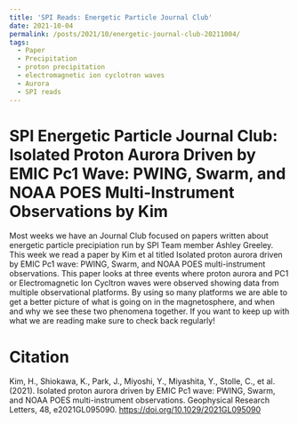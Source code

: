```yaml
---
title: 'SPI Reads: Energetic Particle Journal Club'
date: 2021-10-04
permalink: /posts/2021/10/energetic-journal-club-20211004/
tags:
  - Paper
  - Precipitation
  - proton precipitation
  - electromagnetic ion cyclotron waves
  - Aurora
  - SPI reads
---
```


SPI Energetic Particle Journal Club: Isolated Proton Aurora Driven by EMIC Pc1 Wave: PWING, Swarm, and NOAA POES Multi-Instrument Observations by Kim 
====
Most weeks we have an Journal Club focused on papers written about energetic particle precipiation run by SPI Team member Ashley Greeley. This week we read a paper by Kim et al titled Isolated proton aurora driven by EMIC Pc1 wave: PWING, Swarm, and NOAA POES multi-instrument observations. This paper looks at three events where proton aurora and PC1 or Electromagnetic Ion Cycltron waves were observed showing data from multiple observational platforms. By using so many platforms we are able to get a better picture of what is going on in the magnetosphere, and when and why we see these two phenomena together. If you want to keep up with what we are reading make sure to check back regularly! 


Citation
====
Kim, H., Shiokawa, K., Park, J., Miyoshi, Y., Miyashita, Y., Stolle, C., et al. (2021). Isolated proton aurora driven by EMIC Pc1 wave: PWING, Swarm, and NOAA POES multi-instrument observations. Geophysical Research Letters, 48, e2021GL095090. https://doi.org/10.1029/2021GL095090
